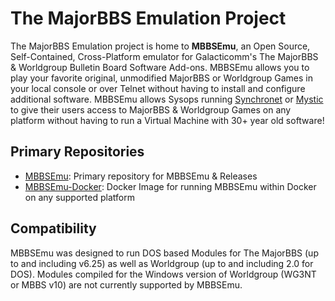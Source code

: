 # The MajorBBS Emulation Project
The MajorBBS Emulation project is home to **MBBSEmu**, an Open Source, Self-Contained, Cross-Platform emulator for Galacticomm's The MajorBBS & Worldgroup 
Bulletin Board Software Add-ons. MBBSEmu allows you to play your favorite original, unmodified MajorBBS or Worldgroup Games in your local console or over 
Telnet without having to install and configure additional software. MBBSEmu allows Sysops running 
[Synchronet](https://www.synchro.net/ "Synchronet BBS Software") or [Mystic](http://www.mysticbbs.com/ "Mystic BBS Software") to give their users access 
to MajorBBS & Worldgroup Games on any platform without having to run a Virtual Machine with 30+ year old software!

## Primary Repositories
* [MBBSEmu](https://github.com/mbbsemu/MBBSEmu "MBBSEmu"): Primary repository for MBBSEmu & Releases
* [MBBSEmu-Docker](https://github.com/mbbsemu/mbbsemu-docker "MBBSEmu Docker"): Docker Image for running MBBSEmu within Docker on any supported platform

## Compatibility
MBBSEmu was designed to run DOS based Modules for The MajorBBS (up to and including v6.25) as well as Worldgroup (up to and including 2.0 for DOS). Modules
compiled for the Windows version of Worldgroup (WG3NT or MBBS v10) are not currently supported by MBBSEmu.
